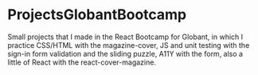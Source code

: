 # ProjectsGlobantBootcamp
Small projects that I made in the React Bootcamp for Globant, in which I practice CSS/HTML with the magazine-cover, JS and unit testing with the sign-in form validation and the sliding puzzle, A11Y with the form, also a little of React with the react-cover-magazine. 
